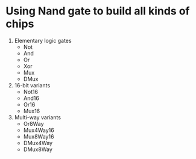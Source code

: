 # Using Nand gate to build all kinds of chips

1. Elementary logic gates
   - Not
   - And
   - Or
   - Xor
   - Mux
   - DMux
2. 16-bit variants
   - Not16
   - And16
   - Or16
   - Mux16
3. Multi-way variants
   - Or8Way
   - Mux4Way16
   - Mux8Way16
   - DMux4Way
   - DMux8Way
